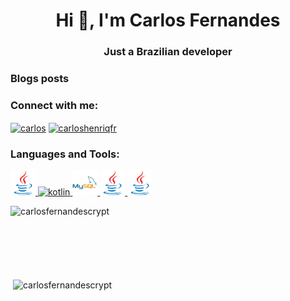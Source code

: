 <h1 align="center">Hi 👋, I'm Carlos Fernandes</h1>
<h3 align="center">Just a Brazilian developer</h3>

<!-- <p align="left"> <a href="twitter.com" target="blank"><img src="logo" alt="carlosfernandescrypt" /></a> </p> -->

### Blogs posts
<!-- BLOG-POST-LIST:START -->
<!-- BLOG-POST-LIST:END -->

<h3 align="left">Connect with me:</h3>
<p align="left">
<a href="" target="blank"><img align="center" src = "https://logodownload.org/wp-content/uploads/2014/09/twitter-logo-7.png" alt="carlos" height="30" width="30" /></a>
<a href="https://instagram.com/carloshenriqfr" target="blank"><img align="center" src="https://cdn.worldvectorlogo.com/logos/instagram-2016-5.svg" alt="carloshenriqfr" height="30" width="30" /></a>

<h3 align="left">Languages and Tools:</h3>
<p align="left"> <a href="https://www.java.com" target="_blank"> <img src="https://raw.githubusercontent.com/devicons/devicon/master/icons/java/java-original.svg" alt="java" width="40" height="40"/> </a> <a href="https://kotlinlang.org" target="_blank"> <img src="https://www.vectorlogo.zone/logos/kotlinlang/kotlinlang-icon.svg" alt="kotlin" width="40" height="40"/> </a> <a href="https://www.mysql.com/" target="_blank"> <img src="https://raw.githubusercontent.com/devicons/devicon/master/icons/mysql/mysql-original-wordmark.svg" alt="mysql" width="40" height="40"/> </a> <a href="https://www.java.com" target="_blank"> <img src="https://raw.githubusercontent.com/devicons/devicon/master/icons/java/java-original.svg" alt="java" width="40" height="40"/> </a> <a href="https://www.java.com" target="_blank"> <img src="https://raw.githubusercontent.com/devicons/devicon/master/icons/java/java-original.svg" alt="java" width="40" height="40"/> </a> </p>

<p><img align="left" src="https://github-readme-stats.vercel.app/api/top-langs?username=carlosfernandescrypt&show_icons=true&locale=en&layout=compact&theme=radical" alt="carlosfernandescrypt"/></p>
<br></br>
<br></br>
<br></br>
<p>&nbsp;<img align="center" src="https://github-readme-stats.vercel.app/api?username=carlosfernandescrypt&show_icons=true&locale=en&theme=radical" alt="carlosfernandescrypt" /></p>
